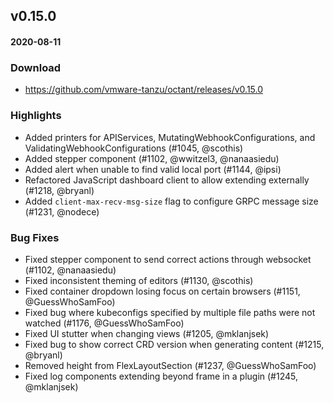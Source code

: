 ## v0.15.0
#### 2020-08-11

### Download
 - https://github.com/vmware-tanzu/octant/releases/v0.15.0

### Highlights
  * Added printers for APIServices, MutatingWebhookConfigurations, and ValidatingWebhookConfigurations (#1045, @scothis)
  * Added stepper component (#1102, @wwitzel3, @nanaasiedu)
  * Added alert when unable to find valid local port (#1144, @ipsi)
  * Refactored JavaScript dashboard client to allow extending externally (#1218, @bryanl)
  * Added `client-max-recv-msg-size` flag to configure GRPC message size (#1231, @nodece)

### Bug Fixes
  * Fixed stepper component to send correct actions through websocket (#1102, @nanaasiedu)
  * Fixed inconsistent theming of editors (#1130, @scothis)
  * Fixed container dropdown losing focus on certain browsers (#1151, @GuessWhoSamFoo)
  * Fixed bug where kubeconfigs specified by multiple file paths were not watched (#1176, @GuessWhoSamFoo)
  * Fixed UI stutter when changing views (#1205, @mklanjsek)
  * Fixed bug to show correct CRD version when generating content (#1215, @bryanl)
  * Removed height from FlexLayoutSection (#1237, @GuessWhoSamFoo)
  * Fixed log components extending beyond frame in a plugin (#1245, @mklanjsek)


